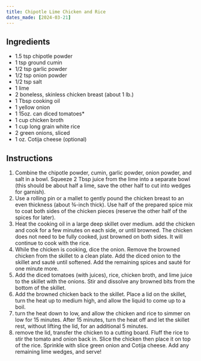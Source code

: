 ```yaml
---
title: Chipotle Lime Chicken and Rice
dates_made: [2024-03-21]
---
```


## Ingredients

- 1.5 tsp chipotle powder
- 1 tsp ground cumin
- 1/2 tsp garlic powder
- 1/2 tsp onion powder
- 1/2 tsp salt
- 1 lime
- 2 boneless, skinless chicken breast (about 1 lb.)
- 1 Tbsp cooking oil
- 1 yellow onion
- 1 15oz. can diced tomatoes*
- 1 cup chicken broth
- 1 cup long grain white rice
- 2 green onions, sliced
- 1 oz. Cotija cheese (optional)

## Instructions

1. Combine the chipotle powder, cumin, garlic powder, onion powder, and salt in a bowl. Squeeze 2 Tbsp juice from the lime into a separate bowl (this should be about half a lime, save the other half to cut into wedges for garnish).
2. Use a rolling pin or a mallet to gently pound the chicken breast to an even thickness (about ¾-inch thick). Use half of the prepared spice mix to coat both sides of the chicken pieces (reserve the other half of the spices for later).
3. Heat the cooking oil in a large deep skillet over medium. add the chicken and cook for a few minutes on each side, or until browned. The chicken does not need to be fully cooked, just browned on both sides. It will continue to cook with the rice.
4. While the chicken is cooking, dice the onion. Remove the browned chicken from the skillet to a clean plate. Add the diced onion to the skillet and sauté until softened. Add the remaining spices and sauté for one minute more.
5. Add the diced tomatoes (with juices), rice, chicken broth, and lime juice to the skillet with the onions. Stir and dissolve any browned bits from the bottom of the skillet.
6. Add the browned chicken back to the skillet. Place a lid on the skillet, turn the heat up to medium high, and allow the liquid to come up to a boil.
7. turn the heat down to low, and allow the chicken and rice to simmer on low for 15 minutes. After 15 minutes, turn the heat off and let the skillet rest, without lifting the lid, for an additional 5 minutes.
8. remove the lid, transfer the chicken to a cutting board. Fluff the rice to stir the tomato and onion back in. Slice the chicken then place it on top of the rice. Sprinkle with slice green onion and Cotija cheese. Add any remaining lime wedges, and serve!
